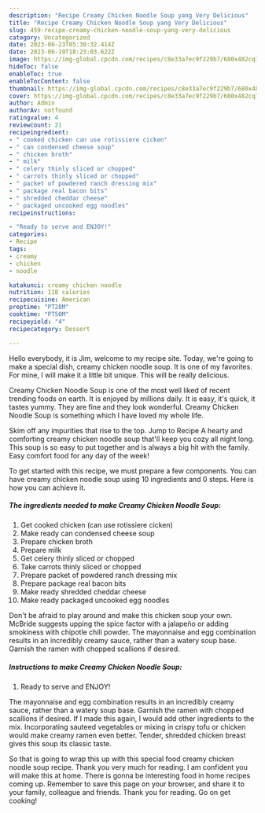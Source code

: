```yaml
---
description: "Recipe Creamy Chicken Noodle Soup yang Very Delicious"
title: "Recipe Creamy Chicken Noodle Soup yang Very Delicious"
slug: 459-recipe-creamy-chicken-noodle-soup-yang-very-delicious
category: Uncategorized
date: 2023-06-23T05:30:32.414Z
date: 2023-06-19T18:23:03.622Z
image: https://img-global.cpcdn.com/recipes/c8e33a7ec9f229b7/680x482cq70/creamy-chicken-noodle-soup-recipe-main-photo.jpg
hideToc: false
enableToc: true
enableTocContent: false
thumbnail: https://img-global.cpcdn.com/recipes/c8e33a7ec9f229b7/680x482cq70/creamy-chicken-noodle-soup-recipe-main-photo.jpg
cover: https://img-global.cpcdn.com/recipes/c8e33a7ec9f229b7/680x482cq70/creamy-chicken-noodle-soup-recipe-main-photo.jpg
author: Admin
authorAv: notfound
ratingvalue: 4
reviewcount: 21
recipeingredient:
- " cooked chicken can use rotissiere cicken"
- " can condensed cheese soup"
- " chicken broth"
- " milk"
- " celery thinly sliced or chopped"
- " carrots thinly sliced or chopped"
- " packet of powdered ranch dressing mix"
- " package real bacon bits"
- " shredded cheddar cheese"
- " packaged uncooked egg noodles"
recipeinstructions:

- "Ready to serve and ENJOY!"
categories:
- Recipe
tags:
- creamy
- chicken
- noodle

katakunci: creamy chicken noodle 
nutrition: 118 calories
recipecuisine: American
preptime: "PT28M"
cooktime: "PT50M"
recipeyield: "4"
recipecategory: Dessert

---
```



Hello everybody, it is Jim, welcome to my recipe site. Today, we're going to make a special dish, creamy chicken noodle soup. It is one of my favorites. For mine, I will make it a little bit unique. This will be really delicious.

Creamy Chicken Noodle Soup is one of the most well liked of recent trending foods on earth. It is enjoyed by millions daily. It is easy, it's quick, it tastes yummy. They are fine and they look wonderful. Creamy Chicken Noodle Soup is something which I have loved my whole life.

Skim off any impurities that rise to the top. Jump to Recipe A hearty and comforting creamy chicken noodle soup that&#39;ll keep you cozy all night long. This soup is so easy to put together and is always a big hit with the family. Easy comfort food for any day of the week!


To get started with this recipe, we must prepare a few components. You can have creamy chicken noodle soup using 10 ingredients and 0 steps. Here is how you can achieve it.

<!--inarticleads1-->

##### The ingredients needed to make Creamy Chicken Noodle Soup:

1. Get  cooked chicken (can use rotissiere cicken)
1. Make ready  can condensed cheese soup
1. Prepare  chicken broth
1. Prepare  milk
1. Get  celery thinly sliced or chopped
1. Take  carrots thinly sliced or chopped
1. Prepare  packet of powdered ranch dressing mix
1. Prepare  package real bacon bits
1. Make ready  shredded cheddar cheese
1. Make ready  packaged uncooked egg noodles


Don&#39;t be afraid to play around and make this chicken soup your own. McBride suggests upping the spice factor with a jalapeño or adding smokiness with chipotle chili powder. The mayonnaise and egg combination results in an incredibly creamy sauce, rather than a watery soup base. Garnish the ramen with chopped scallions if desired. 

<!--inarticleads2-->

##### Instructions to make Creamy Chicken Noodle Soup:


1. Ready to serve and ENJOY!

The mayonnaise and egg combination results in an incredibly creamy sauce, rather than a watery soup base. Garnish the ramen with chopped scallions if desired. If I made this again, I would add other ingredients to the mix. Incorporating sauteed vegetables or mixing in crispy tofu or chicken would make creamy ramen even better. Tender, shredded chicken breast gives this soup its classic taste. 

So that is going to wrap this up with this special food creamy chicken noodle soup recipe. Thank you very much for reading. I am confident you will make this at home. There is gonna be interesting food in home recipes coming up. Remember to save this page on your browser, and share it to your family, colleague and friends. Thank you for reading. Go on get cooking!
